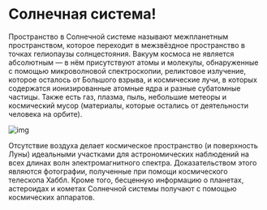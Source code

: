 # Солнечная система!

Пространство в Солнечной системе называют межпланетным пространством, которое переходит в межзвёздное пространство в точках гелиопаузы солнцестояния. Вакуум космоса не является абсолютным — в нём присутствуют атомы и молекулы, обнаруженные с помощью микроволновой спектроскопии, реликтовое излучение, которое осталось от Большого взрыва, и космические лучи, в которых содержатся ионизированные атомные ядра и разные субатомные частицы. Также есть газ, плазма, пыль, небольшие метеоры и космический мусор (материалы, которые остались от деятельности человека на орбите).

![img](https://i.gifer.com/6Cp.gif)

Отсутствие воздуха делает космическое пространство (и поверхность Луны) идеальными участками для астрономических наблюдений на всех длинах волн электромагнитного спектра. Доказательством этого являются фотографии, полученные при помощи космического телескопа Хаббл. Кроме того, бесценную информацию о планетах, астероидах и кометах Солнечной системы получают с помощью космических аппаратов.